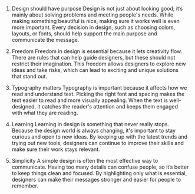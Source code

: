 1. Design should have purpose
Design is not just about looking good; it’s mainly about solving problems and meeting people's needs. While making something beautiful is nice, making sure it works well is even more important. Every decision in design, such as choosing colors, layouts, or fonts, should help support the main purpose and communicate the message.

2. Freedom
Freedom in design is essential because it lets creativity flow. There are rules that can help guide designers, but these should not restrict their imagination. This freedom allows designers to explore new ideas and take risks, which can lead to exciting and unique solutions that stand out.

3. Typography matters
Typography is important because it affects how we read and understand text. Picking the right font and spacing makes the text easier to read and more visually appealing. When the text is well-designed, it catches the reader's attention and keeps them engaged with what they are reading.

4. Learning
Learning in design is something that never really stops. Because the design world is always changing, it's important to stay curious and open to new ideas. By keeping up with the latest trends and trying out new tools, designers can continue to improve their skills and make sure their work stays relevant.

5. Simplicity
A simple design is often the most effective way to communicate. Having too many details can confuse people, so it’s better to keep things clean and focused. By highlighting only what is essential, designers can make their messages stronger and easier for people to remember.
